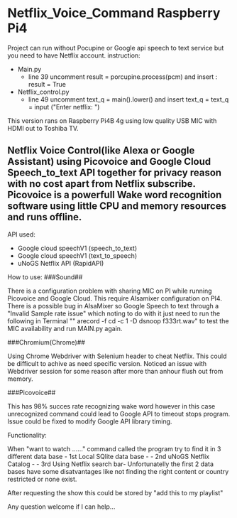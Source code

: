 # Netflix_Voice_Command Raspberry Pi4
 Project can run without Pocupine or Google api speech to text service but you need to have Netflix account.
 instruction:
 - Main.py
    - line 39 uncomment result = porcupine.process(pcm) and insert : result = True
 - Netflix_control.py
    - line 49 uncomment text_q = main().lower() and insert text_q = text_q = input ("Enter netflix: ")

This version rans on Raspberry Pi4B 4g using low quality USB MIC with HDMI out to Toshiba TV.

Netflix Voice Control(like Alexa or Google Assistant) using Picovoice and Google Cloud Speech_to_text API together for privacy reason with no cost 
apart from Netflix subscribe. 
Picovoice is a powerfull Wake word recognition software using little CPU and memory resources and runs offline.
-------------------------------------------------------------------------------------------------------------------------------------------
API used: 
  - Google cloud speechV1 (speech_to_text)
  - Google cloud speechV1 (text_to_speech)
  - uNoGS Netflix API (RapidAPI)
 
 How to use:
 ###Sound##
 
 There is a configuration problem with sharing MIC on PI while running Picovoice and Google Cloud. This require Alsamixer configuration on PI4.
 There is a possible bug in AlsaMixer so Google Speech to text through a "Invalid Sample rate issue" which noting to do with it just need to 
 run the following in Terminal "" arecord -f cd -c 1 -D dsnoop f333rt.wav" to test the MIC availability and run MAIN.py again.
 
 ###Chromium(Chrome)##
 
 Using Chrome Webdriver with Selenium header to cheat Netflix. This could be difficult to achive as need specific version.
 Noticed an issue with Webdriver session for some reason after more than anhour flush out from memory. 
 
 ###Picovoice##
 
 This has 98% succes rate recognizing wake word however in this case unrecognized command could lead to Google API to timeout stops program.
 Issue could be fixed to modify Google API library timing.
 
 
 Functionality:
 
 When "want to watch ......" command called the program try to find it in 3 different data base - 1st Local SQlite data base -
                                                                                                - 2nd uNoGS Netflix Catalog -
                                                                                                - 3rd Using Netflix search bar-
 Unfortunatelly the first 2 data bases have some disatvantages like not finding the right content or country restricted or none exist.
 
 After requesting the show this could be stored by "add this to my playlist"
 

 
 
 
 Any question welcome if I can help...
 
 
 
 
 
 



